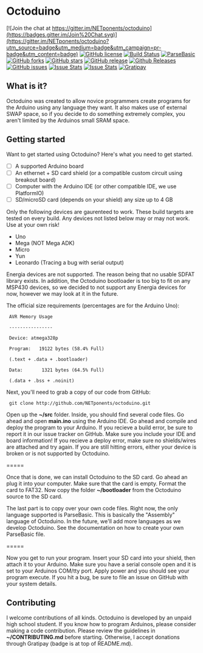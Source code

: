 # Octoduino

[![Join the chat at https://gitter.im/NETponents/octoduino](https://badges.gitter.im/Join%20Chat.svg)](https://gitter.im/NETponents/octoduino?utm_source=badge&utm_medium=badge&utm_campaign=pr-badge&utm_content=badge)
[![GitHub license](https://img.shields.io/github/license/NETponents/octoduino.svg)](https://github.com/NETponents/octoduino)
[![Build Status](https://travis-ci.org/NETponents/octoduino.svg?branch=master)](https://travis-ci.org/NETponents/octoduino)
[![ParseBasic](https://img.shields.io/badge/ParseBasic-v0.1.0-blue.svg)](https://github.com/NETponents/ParseBasic)
[![GitHub forks](https://img.shields.io/github/forks/NETponents/octoduino.svg)](https://github.com/NETponents/octoduino)
[![GitHub stars](https://img.shields.io/github/stars/NETponents/octoduino.svg)](https://github.com/NETponents/octoduino)
[![GitHub release](https://img.shields.io/github/release/NETponents/octoduino.svg)](https://github.com/NETponents/octoduino)
[![Github Releases](https://img.shields.io/github/downloads/NETponents/octoduino/latest/total.svg)](https://github.com/NETponents/octoduino/releases)
[![GitHub issues](https://img.shields.io/github/issues/NETponents/octoduino.svg)](https://github.com/NETponents/octoduino)
[![Issue Stats](http://issuestats.com/github/NETponents/octoduino/badge/pr?style=flat)](http://issuestats.com/github/NETponents/octoduino)
[![Issue Stats](http://issuestats.com/github/NETponents/octoduino/badge/issue?style=flat)](http://issuestats.com/github/NETponents/octoduino)
[![Gratipay](https://img.shields.io/gratipay/ARMmaster17.svg)](http://gratipay.com/~ARMmaster17)

## What is it?
Octoduino was created to allow novice programmers create programs for the Arduino using any language they want. It also makes use of external SWAP space, so if you decide to do something extremely complex, you aren't limited by the Arduinos small SRAM space.

## Getting started
Want to get started using Octoduino? Here's what you need to get started.
- [ ] A supported Arduino board
- [ ] An ethernet + SD card shield (or a compatible custom circuit using breakout board)
- [ ] Computer with the Arduino IDE (or other compatible IDE, we use PlatformIO)
- [ ] SD/microSD card (depends on your shield) any size up to 4 GB

Only the following devices are gaurenteed to work. These build targets are tested on every build. Any devices not listed below may or may not work. Use at your own risk!
- Uno
- Mega (NOT Mega ADK)
- Micro
- Yun
- Leonardo (Tracing a bug with serial output)
 
Energia devices are not supported. The reason being that no usable SDFAT library exists. In addition, the Octoduino bootloader is too big to fit on any MSP430 devices, so we decided to not support any Energia devices for now, however we may look at it in the future.

The official size requirements (percentages are for the Arduino Uno):

     AVR Memory Usage

     ----------------

     Device: atmega328p

     Program:   19122 bytes (58.4% Full)

     (.text + .data + .bootloader)

     Data:       1321 bytes (64.5% Full)

     (.data + .bss + .noinit)

Next, you'll need to grab a copy of our code from GitHub:

     git clone http://github.com/NETponents/octoduino.git

Open up the **~/src** folder. Inside, you should find several code files. Go ahead and open **main.ino** using the Arduino IDE. Go ahead and compile and deploy the program to your Arduino. If you recieve a build error, be sure to report it in our issue tracker on GitHub. Make sure you include your IDE and board information! If you recieve a deploy error, make sure no shields/wires are attached and try again. If you are still hitting errors, either your device is broken or is not supported by Octoduino.

=====

Once that is done, we can install Octoduino to the SD card. Go ahead an plug it into your computer. Make sure that the card is empty. Format the card to FAT32. Now copy the folder **~/bootloader** from the Octoduino source to the SD card.

The last part is to copy over your own code files. Right now, the only language supported is ParseBasic. This is basically the "Assembly" language of Octoduino. In the future, we'll add more languages as we develop Octoduino. See the documentation on how to create your own ParseBasic file.

=====

Now you get to run your program. Insert your SD card into your shield, then attach it to your Arduino. Make sure you have a serial console open and it is set to your Arduinos COM/tty port. Apply power and you should see your program execute. If you hit a bug, be sure to file an issue on GitHub with your system details.

## Contributing
I welcome contributions of all kinds. Octoduino is developed by an unpaid high school student. If you know how to program Arduinos, please consider making a code contribution. Please review the guidelines in **~/CONTRIBUTING.md** before starting. Otherwise, I accept donations through Gratipay (badge is at top of README.md).
